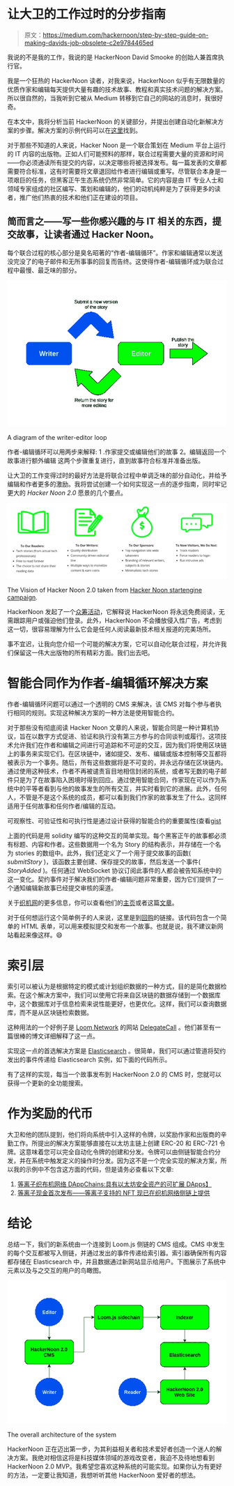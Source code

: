 # 让大卫的工作过时的分步指南

> 原文：<https://medium.com/hackernoon/step-by-step-guide-on-making-davids-job-obsolete-c2e9784465ed>

我说的不是我的工作，我说的是 HackerNoon David Smooke 的创始人兼首席执行官。

我是一个狂热的 HackerNoon 读者，对我来说，HackerNoon 似乎有无限数量的优质作家和编辑每天提供大量有趣的技术故事、教程和真实技术问题的解决方案。所以很自然的，当我听到它被从 Medium 转移到它自己的网站的消息时，我很好奇。

在本文中，我将分析当前 HackerNoon 的关键部分，并提出创建自动化新解决方案的步骤。解决方案的示例代码可以在[这里](https://github.com/DavidAbram/hackernoon2.0)找到。

对于那些不知道的人来说，Hacker Noon 是一个联合策划在 Medium 平台上运行的 IT 内容的出版物。正如人们可能预料的那样，联合过程需要大量的资源和时间——你必须通读所有提交的内容，以决定哪些将被选择发布。每一篇发表的文章都需要符合标准，这有时需要将文章退回给作者进行编辑或重写。尽管联合本身是一项艰巨的任务，但黑客正午生态系统仍然非常简单。它的内容是由 IT 专业人士和领域专家组成的社区编写、策划和编辑的，他们的动机纯粹是为了获得更多的读者，推广他们热衷的技术和他们正在建设的项目。

## 简而言之——写一些你感兴趣的与 IT 相关的东西，提交故事，让读者通过 Hacker Noon。

每个联合过程的核心部分是臭名昭著的“作者-编辑循环”。作家和编辑通常以发送没完没了的电子邮件和无所事事的回复而告终。这使得作者-编辑循环成为联合过程中最慢、最乏味的部分。

![](img/6c561271c4e6ce80b6a55fb60d066f5a.png)

A diagram of the writer-editor loop

作者-编辑循环可以用两步来解释:
1 .作家提交或编辑他们的故事
2。编辑返回一个故事进行额外编辑
这两个步骤重复进行，直到故事符合标准并准备出版。

让大卫的工作变得过时的最好方法是将联合过程中单调乏味的部分自动化，并给予编辑和作者更多的激励。我将尝试创建一个如何实现这一点的逐步指南，同时牢记更大的 *Hacker Noon 2.0* 愿景的几个要点。

![](img/3e77bdfff5a8857edb0264beb62cba41.png)

The Vision of Hacker Noon 2.0 taken from [Hacker Noon startengine campaign](https://www.startengine.com/hackernoon).

HackerNoon 发起了一个[众筹活动](https://www.startengine.com/hackernoon)，它解释说 HackerNoon 将永远免费阅读，无需跟踪用户或强迫他们登录。此外，HackerNoon 不会播放侵入性广告，考虑到这一切，很容易理解为什么它会是任何人阅读最新技术相关报道的完美场所。

事不宜迟，让我向您介绍一个可能的解决方案，它可以自动化联合过程，并允许我们保留这一伟大出版物的所有精彩方面。我们出去吧。

# 智能合同作为作者-编辑循环解决方案

作者-编辑循环问题可以通过一个透明的 CMS 来解决，该 CMS 对每个参与者执行相同的规则。实现这种解决方案的一种方法是使用智能合约。

对于那些没有彻底阅读 Hacker Noon 文章的人来说，智能合同是一种计算机协议，旨在以数字方式促进、验证和执行没有第三方参与的合同谈判或履行。这项技术允许我们在作者和编辑之间进行可追踪和不可逆的交互，因为我们将使用区块链上的事务来实现它们。在区块链中，诸如提交、发布、编辑或版本控制等交互都将被表示为一个事务。随后，所有这些数据将是不可变的，并永远存储在区块链内。通过使用这种技术，作者不再被谴责盲目地相信封闭的系统，或者写无数的电子邮件只是为了在故事陷入困境时得到回应。通过使用智能合同，作家现在可以作为系统中的平等者看到与他的故事发生的所有交互，并实时看到它的进展。此外，任何人，不管是不是这个系统的成员，都可以看到我们作家的故事发生了什么。这同样适用于任何故事和任何作者/编辑的互动。

可观察性、可验证性和可执行性是通过设计获得的智能合约的重要属性(查看[gist](https://medium.com/u/b6343375a907#file-example-sol)

上面的代码是用 solidity 编写的这种交互的简单实现。每个黑客正午的故事都必须有标题、内容和作者。这些数据用一个名为 Story 的结构表示，并存储在一个名为 stories 的数组中。此外，我们还定义了一个用于提交故事的函数( *submitStory* )，该函数主要创建、保存提交的故事，然后发送一个事件( *StoryAdded* )。任何通过 WebSocket 协议订阅此事件的人都会被告知系统中的这一变化。契约事件对于解决我们的作者-编辑问题非常重要，因为它们提供了一个通知编辑新故事已经提交审核的渠道。

关于[织机网](https://medium.com/u/9f7a25569a7c?source=post_page-----c2e9784465ed--------------------------------)的更多信息，你可以查看他们的[主页](https://loomx.io/)或者这篇[文章](/loom-network/everything-you-need-to-know-about-loom-network-all-in-one-place-updated-regularly-64742bd839fe)。

对于任何想运行这个简单例子的人来说，这里是到[回购](https://github.com/DavidAbram/hackernoon2.0)的链接。该代码包含一个简单的 HTML 表单，可以用来模拟提交和发布一个故事。也就是说，我不建议新网站看起来像这样。😄

# 索引层

索引可以被认为是根据特定的模式或计划组织数据的一种方式，目的是简化数据检索。在这个解决方案中，我们可以使用它将来自区块链的数据存储到一个数据库中，这个数据库对于信息检索来说性能更好，也更优化。这样，我们可以查询数据库，而不是从区块链检索数据。

这种用法的一个好例子是 [Loom Network](https://medium.com/u/9f7a25569a7c?source=post_page-----c2e9784465ed--------------------------------) 的网站 [DelegateCall](https://delegatecall.com/) 。他们甚至有一篇很棒的博文详细解释了这一点。

实现这一点的首选解决方案是 [Elasticsearch](https://www.elastic.co/) 。很简单，我们可以通过管道将契约发出的事件传递给 Elasticsearch 实例，如下面的代码所示。

有了这样的实现，每当一个故事发布到 HackerNoon 2.0 的 CMS 时，您就可以获得一个更新的全功能搜索。

# 作为奖励的代币

大卫和他的团队提到，他们将向系统中引入这样的令牌，以奖励作家和出版商的辛勤工作。所提出的解决方案能够直接在以太坊主链上创建 ERC-20 和 ERC-721 令牌。这意味着您可以完全自动化令牌的创建和分发。令牌可以由侧链智能合约分发，并在系统中触发定义的操作时分发。因为这不是一个完全实现的解决方案，所以我的示例中不包含这方面的代码，但是请务必查看以下文章:

1.  [等离子织布机网络 DAppChains:具有以太坊安全资产的可扩展 DApps】](/loom-network/loom-network-plasma-5e86caaadef2)
2.  [等离子现金首次发布——等离子支持的 NFT 现已在织机网络侧链上提供](/loom-network/plasma-cash-initial-release-plasma-backed-nfts-now-available-on-loom-network-sidechains-37976d0cfccd)

# 结论

总结一下，我们的新系统由一个连接到 Loom.js 侧链的 CMS 组成。CMS 中发生的每个交互都被写入侧链，并通过发出的事件传递给索引器。索引器确保所有内容都存储在 Elasticsearch 中，并且数据通过新网站显示给用户。下图展示了系统中元素以及与之交互的用户的鸟瞰图。

![](img/1483a76469dece7e686cb6fe2411fbbc.png)

The overall architecture of the system

HackerNoon 正在迈出第一步，为其利益相关者和技术爱好者创造一个迷人的解决方案。我绝对相信这将是科技媒体领域的游戏改变者，我迫不及待地想看到 HackerNoon 2.0 MVP。我希望您喜欢这种系统的可能实现。如果你认为有更好的方法，一定要让我知道，我想听听其他 HackerNoon 爱好者的想法。